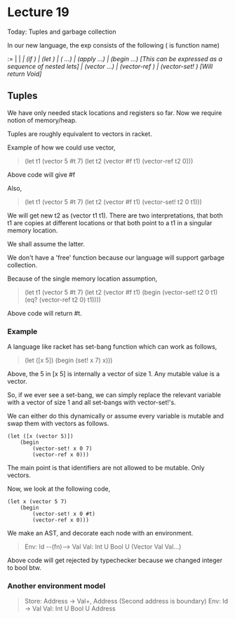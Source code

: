 # Lecture 19

Today: Tuples and garbage collection

In our new language, the exp consists of the following (<fid> is function name)

<exp> :=	<int> | <bool> | <var>
		| (if <exp> <exp> <exp>)
		| (let <var> <exp> <exp>)
		| (<op> <exp> <exp>...)
		| (apply <fid> <exp>...)
		| (begin <exp> <exp>...) [This can be expressed as a sequence of nested lets]
		| (vector <exp> <exp>...)
		| (vector-ref <exp> <int>)
		| (vector-set! <exp> <int> <exp>) [Will return Void]
	
## Tuples

We have only needed stack locations and registers so far. Now we require notion of memory/heap.

Tuples are roughly equivalent to vectors in racket.

Example of how we could use vector,

> (let t1 (vector 5 #t 7)
> 	(let t2 (vector #f t1)
>		(vector-ref t2 0)))

Above code will give #f

Also,

> (let t1 (vector 5 #t 7)
> 	(let t2 (vector #f t1)
>		(vector-set! t2 0 t1)))

We will get new t2 as (vector t1 t1). There are two interpretations, that both t1 are copies at different locations or that both point to a t1 in a singular memory location.

We shall assume the latter.

We don't have a 'free' function because our language will support garbage collection.

Because of the single memory location assumption,

> (let t1 (vector 5 #t 7)
> 	(let t2 (vector #f t1)
>		(begin
>			(vector-set! t2 0 t1)
>			(eq? (vector-ref t2 0) t1))))

Above code will return #t.

### Example

A language like racket has set-bang function which can work as follows,

> (let ([x 5])
>	(begin
>		(set! x 7)
>			x)))
			
Above, the 5 in [x 5] is internally a vector of size 1. Any mutable value is a vector. 

So, if we ever see a set-bang, we can simply replace the relevant variable with a vector of size 1 and all set-bangs with vector-set!'s.

We can either do this dynamically or assume every variable is mutable and swap them with vectors as follows.

```
(let ([x (vector 5)])
	(begin
		(vector-set! x 0 7)
		(vector-ref x 0)))
```

The main point is that identifiers are not allowed to be mutable. Only vectors.

Now, we look at the following code,

```
(let x (vector 5 7)
	(begin
		(vector-set! x 0 #t)
		(vector-ref x 0)))
```

We make an AST, and decorate each node with an environment.

> Env: Id --(fn)--> Val
> Val: Int U Bool U (Vector Val Val...)

Above code will get rejected by typechecker because we changed integer to bool btw.

### Another environment model

> Store: Address -> Val+, Address (Second address is boundary)
> Env: Id -> Val
> Val: Int U Bool U Address




